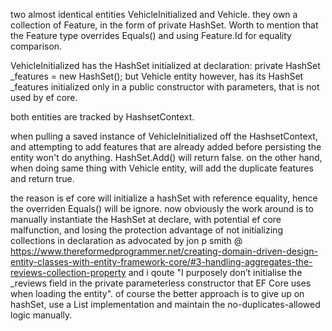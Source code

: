 two almost identical entities VehicleInitialized and Vehicle. they own a collection of Feature, in the form of private HashSet. Worth to mention that the Feature type overrides Equals() and using Feature.Id for equality comparison.

VehicleInitialized has the HashSet initialized at declaration: private HashSet<Feature> _features = new HashSet<Feature>();
but Vehicle entity however, has its HashSet<Feature> _features initialized only in a public constructor with parameters, that is not used by ef core.

both entities are tracked by HashsetContext.

when pulling a saved instance of VehicleInitialized off the HashsetContext, and attempting to add features that are already added before persisting the entity won't do anything. HashSet.Add() will return false.
on the other hand, when doing same thing with Vehicle entity, will add the duplicate features and return true.

the reason is ef core will initialize a hashSet with reference equality, hence the overriden Equals() will be ignore. now obviously the work around is to manually instantiate the HashSet at declare, with potential ef core malfunction, and losing the protection advantage of not initializing collections in declaration as advocated by jon p smith @ https://www.thereformedprogrammer.net/creating-domain-driven-design-entity-classes-with-entity-framework-core/#3-handling-aggregates-the-reviews-collection-property and i qoute "I purposely don’t initialise the _reviews field in the private parameterless constructor that EF Core uses when loading the entity". of course the better approach is to give up on hashSet, use a List implementation and maintain the no-duplicates-allowed logic manually.
